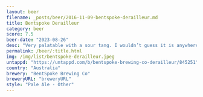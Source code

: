 ```yaml
---
layout: beer
filename: _posts/beer/2016-11-09-bentspoke-derailleur.md
title: Bentspoke Derailleur
category: beer
score: 7.5
beer-date: "2023-08-26"
desc: "Very palatable with a sour tang. I wouldn’t guess it is anywhere near this strength"
permalink: /beer/:title.html
img: /img/list/bentspoke-derailleur.jpeg
untappd: "https://untappd.com/b/bentspoke-brewing-co-derailleur/845251"
country: "Australia"
brewery: "BentSpoke Brewing Co"
breweryURL: "breweryURL"
style: "Pale Ale - Other"
---
```

